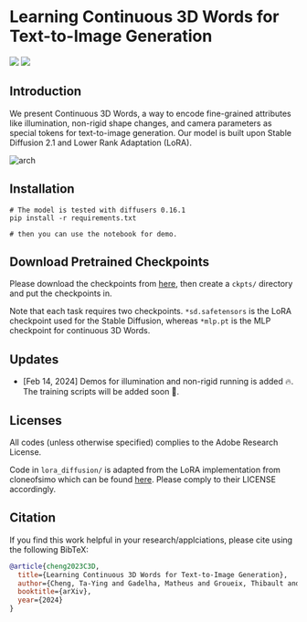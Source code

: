 # Learning Continuous 3D Words for Text-to-Image Generation


<a href='https://ttchengab.github.io/continuous_3d_words'><img src='https://img.shields.io/badge/Project-Page-green'></a> 
<a href='https://ttchengab.github.io/continuous_3d_words/c3d_words.pdf'><img src='https://img.shields.io/badge/Paper-blue'></a> 

## Introduction
We present Continuous 3D Words, a way to encode fine-grained attributes like illumination, non-rigid shape changes, and camera parameters as special tokens for text-to-image generation. Our model is built upon Stable Diffusion 2.1 and Lower Rank Adaptation (LoRA).

![arch](assets/teaser.png)

## Installation

```
# The model is tested with diffusers 0.16.1
pip install -r requirements.txt

# then you can use the notebook for demo.
```

## Download Pretrained Checkpoints

Please download the checkpoints from [here](https://drive.google.com/drive/folders/1Mzmy9t-ERxvLcyma9k3GYCd5M8czb5n6?usp=share_link), then create a `ckpts/` directory and put the checkpoints in.

Note that each task requires two checkpoints. `*sd.safetensors` is the LoRA checkpoint used for the Stable Diffusion, whereas `*mlp.pt` is the MLP checkpoint for continuous 3D Words.


## Updates
- [Feb 14, 2024] Demos for illumination and non-rigid running is added 🔥. The training scripts will be added soon 🚧.

## Licenses
All codes (unless otherwise specified) complies to the Adobe Research License.

Code in `lora_diffusion/` is adapted from the LoRA implementation from cloneofsimo which can be found [here](https://github.com/cloneofsimo/lora). Please comply to their LICENSE accordingly.

## Citation
If you find this work helpful in your research/applciations, please cite using the following BibTeX:
```bibtex
@article{cheng2023C3D,
  title={Learning Continuous 3D Words for Text-to-Image Generation},
  author={Cheng, Ta-Ying and Gadelha, Matheus and Groueix, Thibault and Fisher, Matthew and Mech, Radomir and Markham, Andrew and Trigoni, Niki},
  booktitle={arXiv},
  year={2024}
}
```
